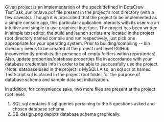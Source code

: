 Given project is an implementation of the speck defined in BotsCrew TestTask_JuniorJava.pdf file present in the project's
root directory (with a few caveats). Though it is proscribed that the project to be implemented as a simple console app,
this particular application interacts with its user via an intuitive and simple to use graphical interface. The project
has been written in simple text editor, the build and launch scripts are located in the project root directory named
compile and run respectively, just pick one appropriate for your operating system. Prior to building/compiling -- bin directory
needs to be created at the project root level (GitHub inconveniently prohibits the presence of empty folders within repositories).
Also, update properties/database.properties file in accordance with your database credentials info in order to be able to successfully
use the project.(Note: database used in the project is MySQL).Also, an sql script named TestScript.sql is placed in the project root
folder for the purpose of database schema and sample data set initialization.

In addition, for convenience sake, two more files are present at the project root level: 
1. SQL.sql contains 5 sql queries pertaining to the 5 questions asked and chosen database schema.
2. DB_design.png depicts database schema graphically.

